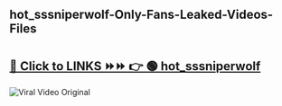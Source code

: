 
 ## hot_sssniperwolf-Only-Fans-Leaked-Videos-Files

# <h2><a href="https://mediaupload.pro?hot_sssniperwolf">🔗 Click to LINKS ⏩⏩ 👉 🟢 hot_sssniperwolf </a></h2>

<a href="https://mediaupload.pro?hot_sssniperwolf" rel="nofollow" data-target="animated-image.originalLink"><img src="https://i.ibb.co.com/xMMVF88/686577567.gif" alt="Viral Video Original" style="max-width: 100%; display: inline-block;" data-target="animated-image.originalImage"></a>